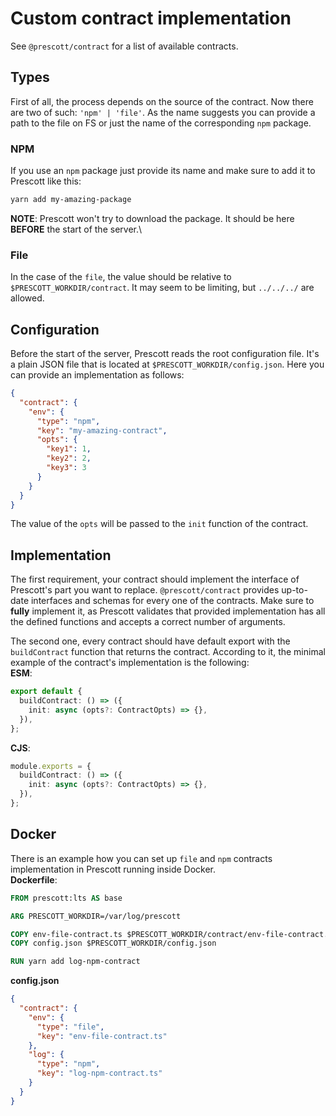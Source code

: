 # Custom contract implementation
See `@prescott/contract` for a list of available contracts.

## Types
First of all, the process depends on the source of the contract. Now there are two of such: `'npm' | 'file'`.
As the name suggests you can provide a path to the file on FS or just the name of the corresponding `npm` package.

### NPM
If you use an `npm` package just provide its name and make sure to add it to Prescott like this:
```sh
yarn add my-amazing-package
```
**NOTE**: Prescott won't try to download the package. It should be here **BEFORE** the start of the server.\

### File
In the case of the `file`, the value should be relative to `$PRESCOTT_WORKDIR/contract`.
It may seem to be limiting, but `../../../` are allowed.

## Configuration
Before the start of the server, Prescott reads the root configuration file. It's a plain JSON file that is located at
`$PRESCOTT_WORKDIR/config.json`. Here you can provide an implementation as follows:
```json
{
  "contract": {
    "env": {
      "type": "npm",
      "key": "my-amazing-contract",
      "opts": {
        "key1": 1,
        "key2": 2,
        "key3": 3
      }
    }
  }
}
```
The value of the `opts` will be passed to the `init` function of the contract.

## Implementation
The first requirement, your contract should implement the interface of Prescott's part you want to replace.
`@prescott/contract` provides up-to-date interfaces and schemas for every one of the contracts.
Make sure to **fully** implement it, as Prescott validates that provided implementation has all the
defined functions and accepts a correct number of arguments.

The second one, every contract should have default export with the `buildContract` function that returns the contract.
According to it, the minimal example of the contract's implementation is the following:\
**ESM**:
```ts
export default {
  buildContract: () => ({
    init: async (opts?: ContractOpts) => {},
  }),
};
```
**CJS**:
```ts
module.exports = {
  buildContract: () => ({
    init: async (opts?: ContractOpts) => {},
  }),
};
```

## Docker
There is an example how you can set up `file` and `npm` contracts implementation in Prescott running inside Docker.\
**Dockerfile**:
```dockerfile
FROM prescott:lts AS base

ARG PRESCOTT_WORKDIR=/var/log/prescott

COPY env-file-contract.ts $PRESCOTT_WORKDIR/contract/env-file-contract.ts
COPY config.json $PRESCOTT_WORKDIR/config.json

RUN yarn add log-npm-contract
```
**config.json**
```json
{
  "contract": {
    "env": {
      "type": "file",
      "key": "env-file-contract.ts"
    },
    "log": {
      "type": "npm",
      "key": "log-npm-contract.ts"
    }
  }
}
```
